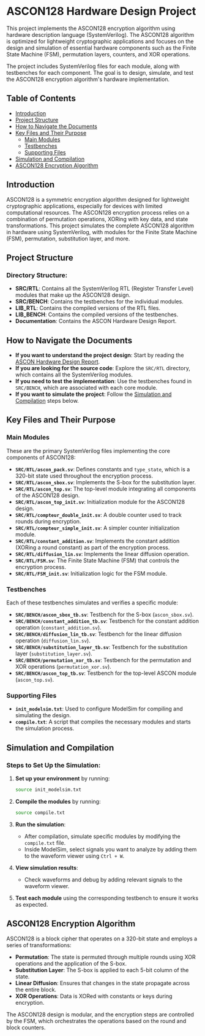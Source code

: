 # ASCON128 Hardware Design Project

This project implements the ASCON128 encryption algorithm using hardware description language (SystemVerilog). The ASCON128 algorithm is optimized for lightweight cryptographic applications and focuses on the design and simulation of essential hardware components such as the Finite State Machine (FSM), permutation layers, counters, and XOR operations.

The project includes SystemVerilog files for each module, along with testbenches for each component. The goal is to design, simulate, and test the ASCON128 encryption algorithm's hardware implementation.

## Table of Contents

- [Introduction](#introduction)
- [Project Structure](#project-structure)
- [How to Navigate the Documents](#how-to-navigate-the-documents)
- [Key Files and Their Purpose](#key-files-and-their-purpose)
  - [Main Modules](#main-modules)
  - [Testbenches](#testbenches)
  - [Supporting Files](#supporting-files)
- [Simulation and Compilation](#simulation-and-compilation)
- [ASCON128 Encryption Algorithm](#ascon128-encryption-algorithm)

## Introduction

ASCON128 is a symmetric encryption algorithm designed for lightweight cryptographic applications, especially for devices with limited computational resources. The ASCON128 encryption process relies on a combination of permutation operations, XORing with key data, and state transformations. This project simulates the complete ASCON128 algorithm in hardware using SystemVerilog, with modules for the Finite State Machine (FSM), permutation, substitution layer, and more.

## Project Structure

### Directory Structure:
- **SRC/RTL**: Contains all the SystemVerilog RTL (Register Transfer Level) modules that make up the ASCON128 design.
- **SRC/BENCH**: Contains the testbenches for the individual modules.
- **LIB_RTL**: Contains the compiled versions of the RTL files.
- **LIB_BENCH**: Contains the compiled versions of the testbenches.
- **Documentation**: Contains the ASCON Hardware Design Report.

## How to Navigate the Documents

- **If you want to understand the project design**: Start by reading the [ASCON Hardware Design Report](./Documentation/ASCON%20Hardware%20Design%20Report%20-%20Yasser%20EL%20KOUHEN.pdf).
- **If you are looking for the source code**: Explore the `SRC/RTL` directory, which contains all the SystemVerilog modules.
- **If you need to test the implementation**: Use the testbenches found in `SRC/BENCH`, which are associated with each core module.
- **If you want to simulate the project**: Follow the [Simulation and Compilation](#simulation-and-compilation) steps below.

## Key Files and Their Purpose

### Main Modules
These are the primary SystemVerilog files implementing the core components of ASCON128:
- **`SRC/RTL/ascon_pack.sv`**: Defines constants and `type_state`, which is a 320-bit state used throughout the encryption process.
- **`SRC/RTL/ascon_sbox.sv`**: Implements the S-box for the substitution layer.
- **`SRC/RTL/ascon_top.sv`**: The top-level module integrating all components of the ASCON128 design.
- **`SRC/RTL/ascon_top_init.sv`**: Initialization module for the ASCON128 design.
- **`SRC/RTL/compteur_double_init.sv`**: A double counter used to track rounds during encryption.
- **`SRC/RTL/compteur_simple_init.sv`**: A simpler counter initialization module.
- **`SRC/RTL/constant_addition.sv`**: Implements the constant addition (XORing a round constant) as part of the encryption process.
- **`SRC/RTL/diffusion_lin.sv`**: Implements the linear diffusion operation.
- **`SRC/RTL/FSM.sv`**: The Finite State Machine (FSM) that controls the encryption process.
- **`SRC/RTL/FSM_init.sv`**: Initialization logic for the FSM module.

### Testbenches
Each of these testbenches simulates and verifies a specific module:
- **`SRC/BENCH/ascon_sbox_tb.sv`**: Testbench for the S-box (`ascon_sbox.sv`).
- **`SRC/BENCH/constant_addition_tb.sv`**: Testbench for the constant addition operation (`constant_addition.sv`).
- **`SRC/BENCH/diffusion_lin_tb.sv`**: Testbench for the linear diffusion operation (`diffusion_lin.sv`).
- **`SRC/BENCH/substitution_layer_tb.sv`**: Testbench for the substitution layer (`substitution_layer.sv`).
- **`SRC/BENCH/permutation_xor_tb.sv`**: Testbench for the permutation and XOR operations (`permutation_xor.sv`).
- **`SRC/BENCH/ascon_top_tb.sv`**: Testbench for the top-level ASCON module (`ascon_top.sv`).

### Supporting Files
- **`init_modelsim.txt`**: Used to configure ModelSim for compiling and simulating the design.
- **`compile.txt`**: A script that compiles the necessary modules and starts the simulation process.

## Simulation and Compilation

### Steps to Set Up the Simulation:
1. **Set up your environment** by running:
   ```bash
   source init_modelsim.txt
   ```

2. **Compile the modules** by running:
   ```bash
   source compile.txt
   ```

3. **Run the simulation**:
   - After compilation, simulate specific modules by modifying the `compile.txt` file.
   - Inside ModelSim, select signals you want to analyze by adding them to the waveform viewer using `Ctrl + W`.

4. **View simulation results**:
   - Check waveforms and debug by adding relevant signals to the waveform viewer.

5. **Test each module** using the corresponding testbench to ensure it works as expected.

## ASCON128 Encryption Algorithm

ASCON128 is a block cipher that operates on a 320-bit state and employs a series of transformations:
- **Permutation**: The state is permuted through multiple rounds using XOR operations and the application of the S-box.
- **Substitution Layer**: The S-box is applied to each 5-bit column of the state.
- **Linear Diffusion**: Ensures that changes in the state propagate across the entire block.
- **XOR Operations**: Data is XORed with constants or keys during encryption.

The ASCON128 design is modular, and the encryption steps are controlled by the FSM, which orchestrates the operations based on the round and block counters.

